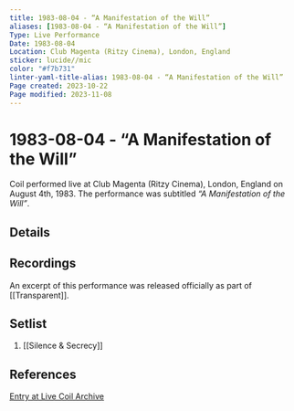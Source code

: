 ```yaml
---
title: 1983-08-04 - “A Manifestation of the Will”
aliases: [1983-08-04 - “A Manifestation of the Will”]
Type: Live Performance
Date: 1983-08-04
Location: Club Magenta (Ritzy Cinema), London, England
sticker: lucide//mic
color: "#f7b731"
linter-yaml-title-alias: 1983-08-04 - “A Manifestation of the Will”
Page created: 2023-10-22
Page modified: 2023-11-08
---
```


# 1983-08-04 - “A Manifestation of the Will”

Coil performed live at Club Magenta (Ritzy Cinema), London, England on August 4th, 1983. The performance was subtitled *“A Manifestation of the Will”*.

## Details


## Recordings

An excerpt of this performance was released officially as part of [[Transparent]].

## Setlist
1. [[Silence & Secrecy]]

## References

[Entry at Live Coil Archive](https://live-coil-archive.com/1983-2/1983-manifestation/)
